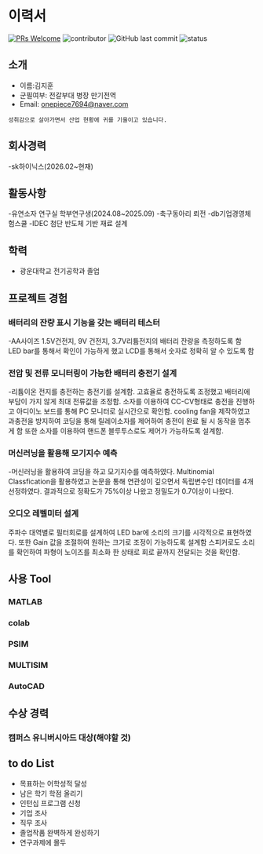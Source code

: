 # 이력서
[![PRs Welcome](https://img.shields.io/badge/PRs-welcome-brightgreen.svg?style=flat-square)](http://makeapullrequest.com)
![contributor](https://img.shields.io/github/contributors/JSpiner/RESUME.svg)
![GitHub last commit](https://img.shields.io/github/last-commit/JSpiner/RESUME.svg)
![status](https://img.shields.io/badge/offer_welcome-brightgreen.svg)

## 소개
- 이름:김지훈
- 군필여부: 전갈부대 병장 만기전역
- Email: onepiece7694@naver.com


```
성취감으로 살아가면서 산업 현황에 귀를 기울이고 있습니다.
```

## 회사경력
-sk하이닉스(2026.02~현재)

## 활동사항
-유연소자 연구실 학부연구생(2024.08~2025.09)
-축구동아리 뢰전
-db기업경영체험스쿨
-IDEC 첨단 반도체 기반 재료 설계

## 학력
- 광운대학교 전기공학과 졸업

## 프로젝트 경험

### 배터리의 잔량 표시 기능을 갖는 배터리 테스터
-AA사이즈 1.5V건전지, 9V 건전지, 3.7V리튬전지의 배터리 잔량을 측정하도록 함
LED bar를 통해서 확인이 가능하게 했고 LCD를 통해서 숫자로 정확히 알 수 있도록 함

### 전압 및 전류 모니터링이 가능한 배터리 충전기 설계
-리튬이온 전지를 충전하는 충전기를 설계함.
 고효율로 충전하도록 조정했고 배터리에 부담이 가지 않게 최대 전류값을 조정함.
 소자를 이용하여 CC-CV형태로 충전을 진행하고 아디이노 보드를 통해 PC 모니터로 실시간으로 확인함.
 cooling fan을 제작하였고 과충전을 방지하여 코딩을 통해 릴레이소자를 제어하여 충전이 완료 될 시 동작을 멈추게 함 또한 소자를 이용하여 핸드폰 블루투스로도 제어가 가능하도록 설계함.

### 머신러닝을 활용해 모기지수 예측
-머신러닝을 활용하여 코딩을 하고 모기지수를 예측하였다.
Multinomial Classfication을 활용하였고 논문을 통해 연관성이 깊으면서 독립변수인 데이터를 4개 선정하였다.
결과적으로 정확도가 75%이상 나왔고 정밀도가 0.7이상이 나왔다.

### 오디오 레벨미터 설계
주파수 대역별로 필터회로를 설계하여 LED bar에 소리의 크기를 시각적으로 표현하였다.
또한 Gain 값을 조절하여 원하는 크기로 조정이 가능하도록 설계함
스피커로도 소리를 확인하여 파형이 노이즈를 최소화 한 상태로 회로 끝까지 전달되는 것을 확인함.


## 사용 Tool
### MATLAB


### colab

### PSIM

### MULTISIM

### AutoCAD



## 수상 경력

### 캠퍼스 유니버시아드 대상(해야할 것)

## to do List
- 목표하는 어학성적 달성
- 남은 학기 학점 올리기
- 인턴십 프로그램 신청
- 기업 조사
- 직무 조사
- 졸업작품 완벽하게 완성하기
- 연구과제에 몰두






